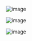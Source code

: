 
![image](https://github.com/yangshiteng/StatQuest-Study-Notes/assets/60442877/5b2bec1e-87c4-401e-b433-53378dd221c5)

![image](https://github.com/yangshiteng/StatQuest-Study-Notes/assets/60442877/77f00c14-42fc-429d-8097-921b1d286a51)

![image](https://github.com/yangshiteng/StatQuest-Study-Notes/assets/60442877/f94a48ce-c957-4724-a5fe-0b98eaf1d6ed)
